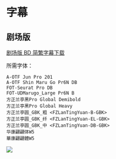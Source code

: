 # 字幕

## 剧场版

[剧场版 BD 简繁字幕下载](https://github.com/Nekomoekissaten-SUB/Nekomoekissaten-poi-Subs/releases/download/pre/kin-iro_mosaic_mov_BD_zho.7z)

所需字体：
```
A-OTF Jun Pro 201
A-OTF Shin Maru Go Pr6N DB
FOT-Seurat Pro DB
FOT-UDMarugo_Large Pr6N B
方正兰亭黑Pro Global Demibold
方正兰亭黑Pro Global Heavy
方正兰亭圆_GBK_粗 <FZLanTingYuan-B-GBK>
方正兰亭圆_GBK_纤 <FZLanTingYuan-EL-GBK>
方正兰亭圆_GBK_中 <FZLanTingYuan-DB-GBK>
华康翩翩体W5
華康翩翩體W5
```

![](https://nekomoe.pages.dev/images/others/kin-iro_mosaic_thank_you.jpg)